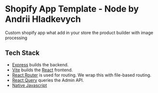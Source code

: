 # Shopify App Template - Node by Andrii Hladkevych

Custom shopify app what add in your store the product builder with image processing

## Tech Stack

- [Express](https://expressjs.com/) builds the backend.
- [Vite](https://vitejs.dev/) builds the [React](https://reactjs.org/) frontend.
- [React Router](https://reactrouter.com/) is used for routing. We wrap this with file-based routing.
- [React Query](https://react-query.tanstack.com/) queries the Admin API.
- [Native Javascript](https://developer.mozilla.org/en-US/docs/Web/JavaScript)

